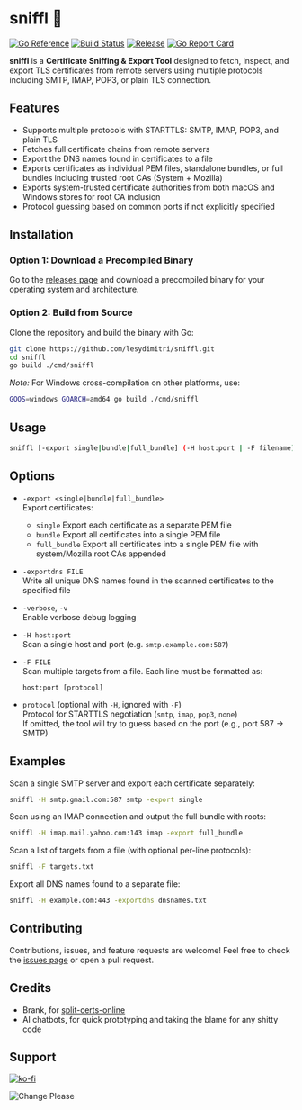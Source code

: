 # sniffl 🐽

[![Go Reference](https://pkg.go.dev/badge/github.com/lesydimitri/sniffl.svg)](https://pkg.go.dev/github.com/lesydimitri/sniffl)
[![Build Status](https://github.com/lesydimitri/sniffl/actions/workflows/release.yml/badge.svg)](https://github.com/lesydimitri/sniffl/actions)
[![Release](https://img.shields.io/github/v/release/lesydimitri/sniffl)](https://github.com/lesydimitri/sniffl/releases)
[![Go Report Card](https://goreportcard.com/badge/github.com/lesydimitri/sniffl)](https://goreportcard.com/report/github.com/lesydimitri/sniffl)

**sniffl** is a **Certificate Sniffing & Export Tool** designed to fetch, inspect, and export TLS certificates from remote servers using multiple protocols including SMTP, IMAP, POP3, or plain TLS connection.

## Features

- Supports multiple protocols with STARTTLS: SMTP, IMAP, POP3, and plain TLS
- Fetches full certificate chains from remote servers
- Export the DNS names found in certificates to a file
- Exports certificates as individual PEM files, standalone bundles, or full bundles including trusted root CAs (System + Mozilla)
- Exports system-trusted certificate authorities from both macOS and Windows stores for root CA inclusion
- Protocol guessing based on common ports if not explicitly specified

## Installation

### Option 1: Download a Precompiled Binary

Go to the [releases page](https://github.com/lesydimitri/sniffl/releases) and download a precompiled binary for your operating system and architecture.

### Option 2: Build from Source

Clone the repository and build the binary with Go:

```bash
git clone https://github.com/lesydimitri/sniffl.git
cd sniffl
go build ./cmd/sniffl
```

*Note:* For Windows cross-compilation on other platforms, use:

```bash
GOOS=windows GOARCH=amd64 go build ./cmd/sniffl
```

## Usage

```bash
sniffl [-export single|bundle|full_bundle] (-H host:port | -F filename) [protocol] [-exportdns FILE] [-verbose]
```

## Options

- `-export <single|bundle|full_bundle>`  
  Export certificates:  
  - `single`      Export each certificate as a separate PEM file  
  - `bundle`      Export all certificates into a single PEM file  
  - `full_bundle` Export all certificates into a single PEM file with system/Mozilla root CAs appended  

- `-exportdns FILE`  
  Write all unique DNS names found in the scanned certificates to the specified file

- `-verbose`, `-v`  
  Enable verbose debug logging

- `-H host:port`  
  Scan a single host and port (e.g. `smtp.example.com:587`)  

- `-F FILE`  
  Scan multiple targets from a file. Each line must be formatted as:  
  ```
  host:port [protocol]
  ```

- `protocol` (optional with `-H`, ignored with `-F`)  
  Protocol for STARTTLS negotiation (`smtp`, `imap`, `pop3`, `none`)  
  If omitted, the tool will try to guess based on the port (e.g., port 587 → SMTP)

## Examples

Scan a single SMTP server and export each certificate separately:

```bash
sniffl -H smtp.gmail.com:587 smtp -export single
```

Scan using an IMAP connection and output the full bundle with roots:

```bash
sniffl -H imap.mail.yahoo.com:143 imap -export full_bundle
```

Scan a list of targets from a file (with optional per-line protocols):

```bash
sniffl -F targets.txt
```

Export all DNS names found to a separate file:

```bash
sniffl -H example.com:443 -exportdns dnsnames.txt
```

## Contributing

Contributions, issues, and feature requests are welcome! Feel free to check the [issues page](https://github.com/lesydimitri/sniffl/issues) or open a pull request.

## Credits

- Brank, for [split-certs-online](https://codeberg.org/brank/split-certs-online)
- AI chatbots, for quick prototyping and taking the blame for any shitty code

## Support

[![ko-fi](https://ko-fi.com/img/githubbutton_sm.svg)](https://ko-fi.com/codingkoala)

![Change Please](https://media1.tenor.com/m/wUEW1CEbQHkAAAAd/change-please.gif)